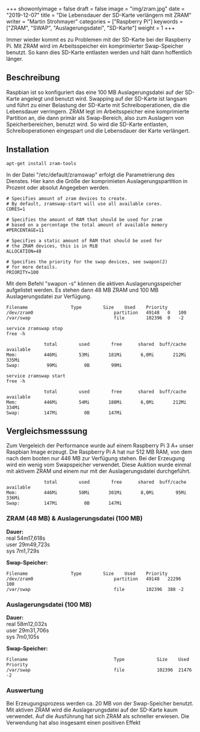 +++
showonlyimage = false
draft = false
image = "img/zram.jpg"
date = "2019-12-07"
title = "Die Lebensdauer der SD-Karte verlängern mit ZRAM"
writer = "Martin Strohmayer"
categories = ["Raspberry Pi"]
keywords = ["ZRAM", "SWAP", "Auslagerungsdatei", "SD-Karte"]
weight = 1
+++

Immer wieder kommt es zu Problemen mit der SD-Karte bei der Raspberry Pi. Mit ZRAM wird im Arbeitsspeicher ein komprimierter Swap-Speicher benutzt. So kann dies SD-Karte entlasten werden und hält dann hoffentlich länger. 
<!--more-->

## Beschreibung ##

Raspbian ist so konfiguriert das eine 100 MB Auslagerungsdatei auf der SD-Karte angelegt und benutzt wird. Swapping auf der SD-Karte ist langsam und führt zu einer Belastung der SD-Karte mit Schreiboperationen, die die Lebensdauer verringern. ZRAM legt im Arbeitsspeicher eine komprimierte Partition an, die dann primär als Swap-Bereich, also zum Auslagern von Speicherbereichen, benutzt wird. So wird die SD-Karte entlasten, Schreiboperationen eingespart und die Lebensdauer der Karte verlängert. 

## Installation ##

```
apt-get install zram-tools
```

In der Datei "/etc/default/zramswap" erfolgt die Parametrierung des Dienstes. Hier kann die Größe der komprimieten Auslagerungspartition in Prozent oder absolut Angegeben werden. 

```
# Specifies amount of zram devices to create.
# By default, zramswap-start will use all available cores.
CORES=1

# Specifies the amount of RAM that should be used for zram
# based on a percentage the total amount of available memory
#PERCENTAGE=11

# Specifies a static amount of RAM that should be used for
# the ZRAM devices, this is in MiB
ALLOCATION=48

# Specifies the priority for the swap devices, see swapon(2)
# for more details.
PRIORITY=100
```

Mit dem Befehl "swapon -s" können die aktiven Auslagerungsspeicher aufgelistet werden. 
Es stehen dann 48 MB ZRAM und 100 MB Auslagerungsdatei zur Verfügung. 

```
Filename				Type		Size	Used	Priority
/dev/zram0                             	partition	49148	0	100
/var/swap                              	file    	102396	0	-2
```

```
service zramswap stop
free -h
```
```
              total        used        free      shared  buff/cache   available
Mem:          446Mi        53Mi       181Mi       6,0Mi       212Mi       335Mi
Swap:          99Mi          0B        99Mi
```

```
service zramswap start
free -h
```
```
              total        used        free      shared  buff/cache   available
Mem:          446Mi        54Mi       180Mi       6,0Mi       212Mi       334Mi
Swap:         147Mi          0B       147Mi
```

## Vergleichsmesssung 

Zum Vergeleich der Performance wurde auf einem Raspberry Pi 3 A+ unser Raspbian Image erzeugt. Die Raspberry Pi A hat nur 512 MB RAM, von dem nach dem booten nur 446 MB zur Verfügung stehen. Bei der Erzeugung wird ein wenig vom Swapspeicher verwendet. Diese Auktion wurde einmal mit aktivem ZRAM und einem nur mit der Auslagerungsdatei durchgeführt. 

```
              total        used        free      shared  buff/cache   available
Mem:          446Mi        50Mi       301Mi       8,0Mi        95Mi       336Mi
Swap:         147Mi          0B       147Mi
```

### ZRAM (48 MB) & Auslagerungsdatei (100 MB)

**Dauer:**  
real    54m17,618s  
user    29m49,723s  
sys     7m1,729s  

**Swap-Speicher:**
```
Filename				Type		Size	Used	Priority
/dev/zram0                             	partition	49148	22296	100
/var/swap                              	file    	102396	388	-2
```


### Auslagerungsdatei (100 MB)
<!--
```
              total        used        free      shared  buff/cache   available
Mem:          446Mi        50Mi       239Mi       6,0Mi       156Mi       335Mi
Swap:          99Mi          0B        99Mi
```
-->
**Dauer:**  
real    58m12,032s  
user    29m31,706s  
sys     7m0,105s  

**Swap-Speicher:**
```
Filename                                Type            Size    Used    Priority
/var/swap                               file            102396  21476   -2
```

### Auswertung

Bei Erzeugungsprozess werden ca. 20 MB von der Swap-Speicher benutzt. Mit aktiven ZRAM wird die Auslagerungsdatei auf der SD-Karte kaum verwendet. Auf die Ausführung hat sich ZRAM als schneller erwiesen. Die Verwendung hat also insgesamt einen positiven Effekt
